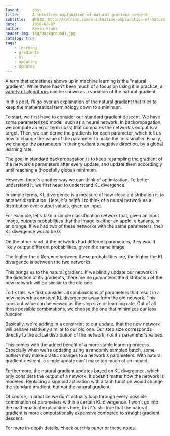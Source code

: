 ```yaml
---
layout:     post
title:      A intuitive explanation of natural gradient descent
subtitle:   转载自：http://kvfrans.com/a-intuitive-explanation-of-natural-gradient-descent/
date:       2016-08-07
author:     Kevin Frans
header-img: img/background1.jpg
catalog: true
tags:
    - learning
    - gradients
    - kl
    - updating
    - updates
---
```


A term that sometimes shows up in machine learning is the "natural gradient". While there hasn't been much of a focus on using it in practice, a [variety of algorithms](https://arxiv.org/pdf/1502.05477v4.pdf) can be shown as a variation of the natural gradient.

In this post, I'll go over an explanation of the natural gradient that tries to keep the mathematical terminology down to a minimum.

To start, we first have to consider our standard gradient descent. We have some parameterized model, such as a neural network. In backpropagation, we compute an error term (loss) that compares the network's output to a target. Then, we can derive the gradients for each parameter, which tell us how to change the value of the parameter to make the loss smaller. Finally, we change the parameters in their gradient's negative direction, by a global learning rate.

The goal in standard backpropagation is to keep resampling the gradient of the network's parameters after every update, and update them accordingly until reaching a (hopefully global) minimum.

However, there's another way we can think of optimization. To better understand it, we first need to understand KL divergence. 

In simple terms, KL divergence is a measure of how close a distribution is to another distribution. Here, it's helpful to think of a neural network as a distribution over output values, given an input.

For example, let's take a simple classification network that, given an input image, outputs probabilities that the image is either an apple, a banana, or an orange. If we had two of these networks with the same parameters, their KL divergence would be 0.

On the other hand, if the networks had different parameters, they would likely output different probabilities, given the same image.

The higher the difference between these probabilities are, the higher the KL divergence is between the two networks.

This brings us to the natural gradient. If we blindly update our network in the direction of its gradients, there are no guarantees the distribution of the new network will be similar to the old one.

To fix this, we first consider all combinations of parameters that result in a new network a constant KL divergence away from the old network. This constant value can be viewed as the step size or learning rate. Out of all these possible combinations, we choose the one that minimizes our loss function. 

Basically, we're adding in a constraint to our update, that the new network will behave relatively similar to our old one. Our step size corresponds directly to the actual distribution of the network, not it's parameter's values.

This comes with the added benefit of a more stable learning process. Especially when we're updating using a randomly sampled batch, some outliers may make drastic changes to a network's parameters. With natural gradient descent, a single update can't make too much of an impact.

Furthermore, the natural gradient updates based on KL divergence, which only considers the output of a network. It doesn't matter how the network is modeled. Replacing a sigmoid activation with a tanh function would change the standard gradient, but not the natural gradient. 

Of course, in practice we don't actually loop through every possible combination of parameters within a certain KL divergence. I won't go into the mathematical explanations here, but it's still true that the natural gradient is more computationally expensive compared to straight gradient descent.

For more in-depth details, check out [this paper](https://arxiv.org/pdf/1301.3584v7.pdf) or [these notes](https://ipvs.informatik.uni-stuttgart.de/mlr/marc/notes/gradientDescent.pdf).
